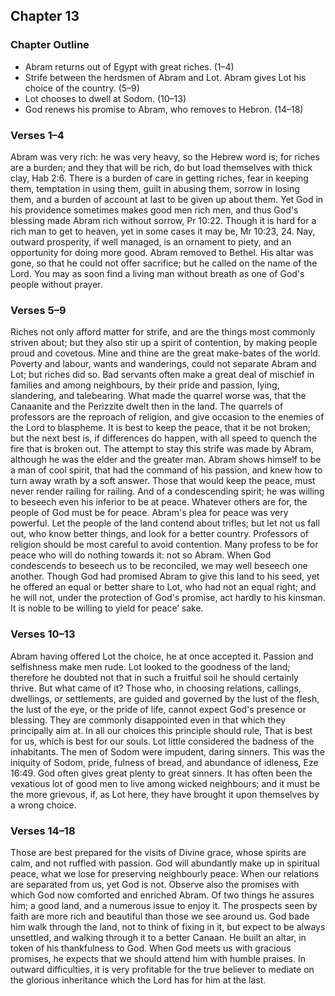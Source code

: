 ## Chapter 13

### Chapter Outline

- Abram returns out of Egypt with great riches. (1–4)
- Strife between the herdsmen of Abram and Lot. Abram gives Lot his choice of the country. (5–9)
- Lot chooses to dwell at Sodom. (10–13)
- God renews his promise to Abram, who removes to Hebron. (14–18)

### Verses 1–4

Abram was very rich: he was very heavy, so the Hebrew word is; for riches are a burden; and they that will be rich, do but load themselves with thick clay, Hab 2:6. There is a burden of care in getting riches, fear in keeping them, temptation in using them, guilt in abusing them, sorrow in losing them, and a burden of account at last to be given up about them. Yet God in his providence sometimes makes good men rich men, and thus God's blessing made Abram rich without sorrow, Pr 10:22. Though it is hard for a rich man to get to heaven, yet in some cases it may be, Mr 10:23, 24. Nay, outward prosperity, if well managed, is an ornament to piety, and an opportunity for doing more good. Abram removed to Bethel. His altar was gone, so that he could not offer sacrifice; but he called on the name of the Lord. You may as soon find a living man without breath as one of God's people without prayer.

### Verses 5–9

Riches not only afford matter for strife, and are the things most commonly striven about; but they also stir up a spirit of contention, by making people proud and covetous. Mine and thine are the great make-bates of the world. Poverty and labour, wants and wanderings, could not separate Abram and Lot; but riches did so. Bad servants often make a great deal of mischief in families and among neighbours, by their pride and passion, lying, slandering, and talebearing. What made the quarrel worse was, that the Canaanite and the Perizzite dwelt then in the land. The quarrels of professors are the reproach of religion, and give occasion to the enemies of the Lord to blaspheme. It is best to keep the peace, that it be not broken; but the next best is, if differences do happen, with all speed to quench the fire that is broken out. The attempt to stay this strife was made by Abram, although he was the elder and the greater man. Abram shows himself to be a man of cool spirit, that had the command of his passion, and knew how to turn away wrath by a soft answer. Those that would keep the peace, must never render railing for railing. And of a condescending spirit; he was willing to beseech even his inferior to be at peace. Whatever others are for, the people of God must be for peace. Abram's plea for peace was very powerful. Let the people of the land contend about trifles; but let not us fall out, who know better things, and look for a better country. Professors of religion should be most careful to avoid contention. Many profess to be for peace who will do nothing towards it: not so Abram. When God condescends to beseech us to be reconciled, we may well beseech one another. Though God had promised Abram to give this land to his seed, yet he offered an equal or better share to Lot, who had not an equal right; and he will not, under the protection of God's promise, act hardly to his kinsman. It is noble to be willing to yield for peace’ sake.

### Verses 10–13

Abram having offered Lot the choice, he at once accepted it. Passion and selfishness make men rude. Lot looked to the goodness of the land; therefore he doubted not that in such a fruitful soil he should certainly thrive. But what came of it? Those who, in choosing relations, callings, dwellings, or settlements, are guided and governed by the lust of the flesh, the lust of the eye, or the pride of life, cannot expect God's presence or blessing. They are commonly disappointed even in that which they principally aim at. In all our choices this principle should rule, That is best for us, which is best for our souls. Lot little considered the badness of the inhabitants. The men of Sodom were impudent, daring sinners. This was the iniquity of Sodom, pride, fulness of bread, and abundance of idleness, Eze 16:49. God often gives great plenty to great sinners. It has often been the vexatious lot of good men to live among wicked neighbours; and it must be the more grievous, if, as Lot here, they have brought it upon themselves by a wrong choice.

### Verses 14–18

Those are best prepared for the visits of Divine grace, whose spirits are calm, and not ruffled with passion. God will abundantly make up in spiritual peace, what we lose for preserving neighbourly peace. When our relations are separated from us, yet God is not. Observe also the promises with which God now comforted and enriched Abram. Of two things he assures him; a good land, and a numerous issue to enjoy it. The prospects seen by faith are more rich and beautiful than those we see around us. God bade him walk through the land, not to think of fixing in it, but expect to be always unsettled, and walking through it to a better Canaan. He built an altar, in token of his thankfulness to God. When God meets us with gracious promises, he expects that we should attend him with humble praises. In outward difficulties, it is very profitable for the true believer to mediate on the glorious inheritance which the Lord has for him at the last.

